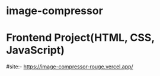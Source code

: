 # image-compressor
# Frontend Project(HTML, CSS, JavaScript)

#site:-  https://image-compressor-rouge.vercel.app/
